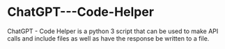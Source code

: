 # ChatGPT---Code-Helper
ChatGPT - Code Helper is a python 3 script that can be used to make API calls and include files as well as have the response be written to a file.
